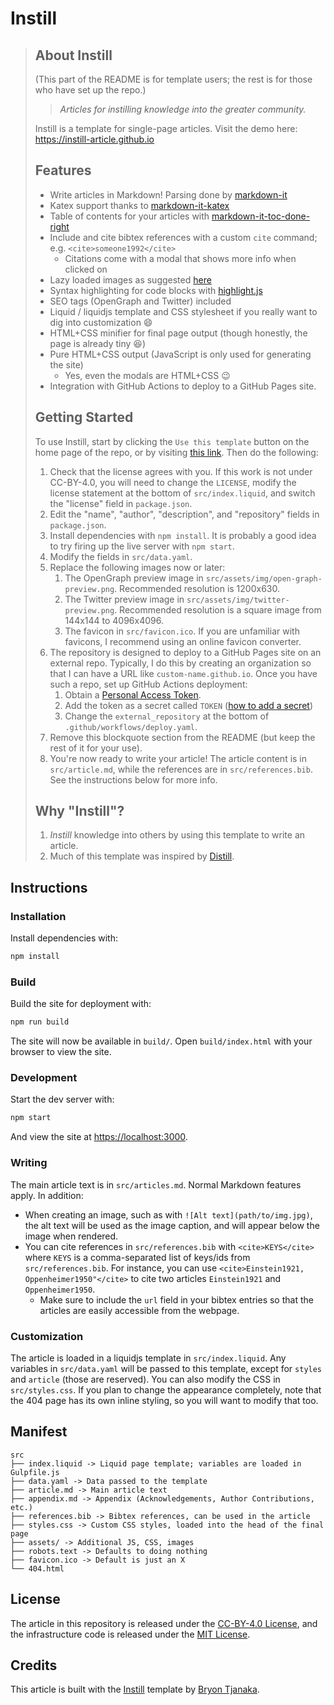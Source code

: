 # Instill

> ## About Instill
>
> (This part of the README is for template users; the rest is for those who have
> set up the repo.)
>
> > _Articles for instilling knowledge into the greater community._
>
> Instill is a template for single-page articles. Visit the demo here:
> <https://instill-article.github.io>
>
> ## Features
>
> - Write articles in Markdown! Parsing done by
>   [markdown-it](https://www.npmjs.com/package/markdown-it)
> - Katex support thanks to
>   [markdown-it-katex](https://www.npmjs.com/package/@iktakahiro/markdown-it-katex)
> - Table of contents for your articles with
>   [markdown-it-toc-done-right](https://www.npmjs.com/package/markdown-it-toc-done-right)
> - Include and cite bibtex references with a custom `cite` command; e.g.
>   `<cite>someone1992</cite>`
>   - Citations come with a modal that shows more info when clicked on
> - Lazy loaded images as suggested
>   [here](https://victorzhou.com/blog/lazy-loading-images/)
> - Syntax highlighting for code blocks with
>   [highlight.js](https://highlightjs.org/)
> - SEO tags (OpenGraph and Twitter) included
> - Liquid / liquidjs template and CSS stylesheet if you really want to dig into
>   customization :smile:
> - HTML+CSS minifier for final page output (though honestly, the page is
>   already tiny :laughing:)
> - Pure HTML+CSS output (JavaScript is only used for generating the site)
>   - Yes, even the modals are HTML+CSS :wink:
> - Integration with GitHub Actions to deploy to a GitHub Pages site.
>
> ## Getting Started
>
> To use Instill, start by clicking the `Use this template` button on the home
> page of the repo, or by visiting
> [this link](https://github.com/btjanaka/instill/generate). Then do the
> following:
>
> 1. Check that the license agrees with you. If this work is not under
>    CC-BY-4.0, you will need to change the `LICENSE`, modify the license
>    statement at the bottom of `src/index.liquid`, and switch the "license"
>    field in `package.json`.
> 1. Edit the "name", "author", "description", and "repository" fields in
>    `package.json`.
> 1. Install dependencies with `npm install`. It is probably a good idea to try
>    firing up the live server with `npm start`.
> 1. Modify the fields in `src/data.yaml`.
> 1. Replace the following images now or later:
>    1. The OpenGraph preview image in `src/assets/img/open-graph-preview.png`.
>       Recommended resolution is 1200x630.
>    1. The Twitter preview image in `src/assets/img/twitter-preview.png`.
>       Recommended resolution is a square image from 144x144 to 4096x4096.
>    1. The favicon in `src/favicon.ico`. If you are unfamiliar with favicons, I
>       recommend using an online favicon converter.
> 1. The repository is designed to deploy to a GitHub Pages site on an external
>    repo. Typically, I do this by creating an organization so that I can have a
>    URL like `custom-name.github.io`. Once you have such a repo, set up GitHub
>    Actions deployment:
>    1. Obtain a
>       [Personal Access Token](https://docs.github.com/en/free-pro-team@latest/github/authenticating-to-github/creating-a-personal-access-token).
>    1. Add the token as a secret called `TOKEN`
>       ([how to add a secret](https://docs.github.com/en/free-pro-team@latest/actions/reference/encrypted-secrets#creating-encrypted-secrets-for-a-repository))
>    1. Change the `external_repository` at the bottom of
>       `.github/workflows/deploy.yaml`.
> 1. Remove this blockquote section from the README (but keep the rest of it for
>    your use).
> 1. You're now ready to write your article! The article content is in
>    `src/article.md`, while the references are in `src/references.bib`. See the
>    instructions below for more info.
>
> ## Why "Instill"?
>
> 1. _Instill_ knowledge into others by using this template to write an article.
> 1. Much of this template was inspired by
>    [Distill](https://distill.pub/guide/).

## Instructions

### Installation

Install dependencies with:

```bash
npm install
```

### Build

Build the site for deployment with:

```bash
npm run build
```

The site will now be available in `build/`. Open `build/index.html` with your
browser to view the site.

### Development

Start the dev server with:

```bash
npm start
```

And view the site at <https://localhost:3000>.

### Writing

The main article text is in `src/articles.md`. Normal Markdown features apply.
In addition:

- When creating an image, such as with `![Alt text](path/to/img.jpg)`, the alt
  text will be used as the image caption, and will appear below the image when
  rendered.
- You can cite references in `src/references.bib` with `<cite>KEYS</cite>` where
  `KEYS` is a comma-separated list of keys/ids from `src/references.bib`. For
  instance, you can use `<cite>Einstein1921, Oppenheimer1950"</cite>` to cite
  two articles `Einstein1921` and `Oppenheimer1950`.
  - Make sure to include the `url` field in your bibtex entries so that the
    articles are easily accessible from the webpage.

### Customization

The article is loaded in a liquidjs template in `src/index.liquid`. Any
variables in `src/data.yaml` will be passed to this template, except for
`styles` and `article` (those are reserved). You can also modify the CSS in
`src/styles.css`. If you plan to change the appearance completely, note that the
404 page has its own inline styling, so you will want to modify that too.

## Manifest

```text
src
├── index.liquid -> Liquid page template; variables are loaded in Gulpfile.js
├── data.yaml -> Data passed to the template
├── article.md -> Main article text
├── appendix.md -> Appendix (Acknowledgements, Author Contributions, etc.)
├── references.bib -> Bibtex references, can be used in the article
├── styles.css -> Custom CSS styles, loaded into the head of the final page
├── assets/ -> Additional JS, CSS, images
├── robots.text -> Defaults to doing nothing
├── favicon.ico -> Default is just an X
└── 404.html
```

## License

The article in this repository is released under the
[CC-BY-4.0 License](LICENSE), and the infrastructure code is released under the
[MIT License](LICENSE_MIT).

## Credits

This article is built with the [Instill](https://github.com/btjanaka/instill)
template by [Bryon Tjanaka](https://btjanaka.net).
